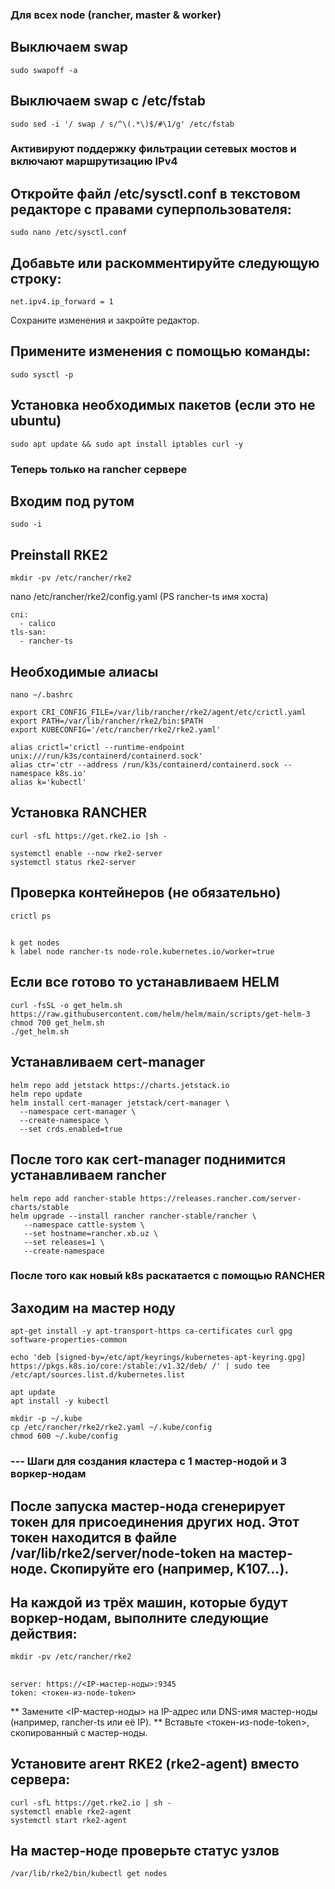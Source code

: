 ### Для всех node (rancher, master & worker)
## Выключаем swap
```
sudo swapoff -a 
```

## Выключаем swap c /etc/fstab
```
sudo sed -i '/ swap / s/^\(.*\)$/#\1/g' /etc/fstab
```

### Активируют поддержку фильтрации сетевых мостов и включают маршрутизацию IPv4
## Откройте файл /etc/sysctl.conf в текстовом редакторе с правами суперпользователя:
```
sudo nano /etc/sysctl.conf
```
## Добавьте или раскомментируйте следующую строку:
```
net.ipv4.ip_forward = 1
```
Сохраните изменения и закройте редактор.
##  Примените изменения с помощью команды:
```
sudo sysctl -p
```

## Установка необходимых пакетов (если это не ubuntu)
```
sudo apt update && sudo apt install iptables curl -y
```

### Теперь только на rancher сервере
## Входим под рутом
```
sudo -i
```
## Preinstall RKE2
```
mkdir -pv /etc/rancher/rke2
``` 

nano /etc/rancher/rke2/config.yaml  (PS rancher-ts имя хоста)
```
cni:
  - calico
tls-san:
  - rancher-ts
```


## Необходимые алиасы
```
nano ~/.bashrc 
```

```
export CRI_CONFIG_FILE=/var/lib/rancher/rke2/agent/etc/crictl.yaml
export PATH=/var/lib/rancher/rke2/bin:$PATH
export KUBECONFIG='/etc/rancher/rke2/rke2.yaml'

alias crictl='crictl --runtime-endpoint unix:///run/k3s/containerd/containerd.sock'
alias ctr='ctr --address /run/k3s/containerd/containerd.sock --namespace k8s.io'
alias k='kubectl'
```

## Установка RANCHER
```
curl -sfL https://get.rke2.io |sh -
```

```
systemctl enable --now rke2-server
systemctl status rke2-server
```

## Проверка контейнеров (не обязательно)
```
crictl ps
```

##
```
k get nodes
k label node rancher-ts node-role.kubernetes.io/worker=true
```

## Если все готово то устанавливаем HELM
```
curl -fsSL -o get_helm.sh https://raw.githubusercontent.com/helm/helm/main/scripts/get-helm-3
chmod 700 get_helm.sh
./get_helm.sh
```

## Устанавливаем cert-manager
```
helm repo add jetstack https://charts.jetstack.io
helm repo update
helm install cert-manager jetstack/cert-manager \
  --namespace cert-manager \
  --create-namespace \
  --set crds.enabled=true
```

## После того как cert-manager поднимится устанавливаем rancher
```
helm repo add rancher-stable https://releases.rancher.com/server-charts/stable
helm upgrade --install rancher rancher-stable/rancher \
   --namespace cattle-system \
   --set hostname=rancher.xb.uz \
   --set releases=1 \
   --create-namespace
```

### После того как новый k8s раскатается с помощью RANCHER
## Заходим на мастер ноду
```
apt-get install -y apt-transport-https ca-certificates curl gpg software-properties-common

echo 'deb [signed-by=/etc/apt/keyrings/kubernetes-apt-keyring.gpg] https://pkgs.k8s.io/core:/stable:/v1.32/deb/ /' | sudo tee /etc/apt/sources.list.d/kubernetes.list

apt update
apt install -y kubectl
``` 
```
mkdir -p ~/.kube
cp /etc/rancher/rke2/rke2.yaml ~/.kube/config
chmod 600 ~/.kube/config
```
### --- Шаги для создания кластера с 1 мастер-нодой и 3 воркер-нодам
## После запуска мастер-нода сгенерирует токен для присоединения других нод. Этот токен находится в файле /var/lib/rke2/server/node-token на мастер-ноде. Скопируйте его (например, K107...).

## На каждой из трёх машин, которые будут воркер-нодам, выполните следующие действия:
```
mkdir -pv /etc/rancher/rke2
```

##
```
server: https://<IP-мастер-ноды>:9345
token: <токен-из-node-token>
```
** Замените <IP-мастер-ноды> на IP-адрес или DNS-имя мастер-ноды (например, rancher-ts или её IP).
** Вставьте <токен-из-node-token>, скопированный с мастер-ноды.

## Установите агент RKE2 (rke2-agent) вместо сервера:
```
curl -sfL https://get.rke2.io | sh -
systemctl enable rke2-agent
systemctl start rke2-agent
```
##  На мастер-ноде проверьте статус узлов
```
/var/lib/rke2/bin/kubectl get nodes
```
